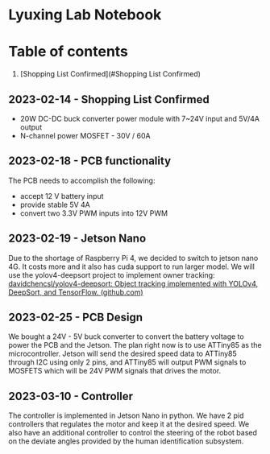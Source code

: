 # Lyuxing Lab Notebook
# Table of contents
1. [Shopping List Confirmed](#Shopping List Confirmed)


## 2023-02-14 - Shopping List Confirmed <a name="Shopping List Confirmed"></a>
- 20W DC-DC buck converter power module with 7~24V input and 5V/4A output
- N-channel power MOSFET - 30V / 60A

## 2023-02-18 - PCB functionality
The PCB needs to accomplish the following:
- accept 12 V battery input
- provide stable 5V 4A
- convert two 3.3V PWM inputs into 12V PWM

## 2023-02-19 - Jetson Nano
Due to the shortage of Raspberry Pi 4, we decided to switch to jetson nano 4G. It costs more and it also has cuda support to run larger model. We will use the yolov4-deepsort project to implement owner tracking: [davidchencsl/yolov4-deepsort: Object tracking implemented with YOLOv4, DeepSort, and TensorFlow. (github.com)](https://github.com/davidchencsl/yolov4-deepsort)

## 2023-02-25 - PCB Design
We bought a 24V - 5V buck converter to convert the battery voltage to power the PCB and the Jetson. The plan right now is to use ATTiny85 as the microcontroller. Jetson will send the desired speed data to ATTiny85 through I2C using only 2 pins, and ATTiny85 will output PWM signals to MOSFETS which will be 24V PWM signals that drives the motor.

## 2023-03-10 - Controller
The controller is implemented in Jetson Nano in python. We have 2 pid controllers that regulates the motor and keep it at the desired speed. We also have an additional controller to control the steering of the robot based on the deviate angles provided by the human identification subsystem.